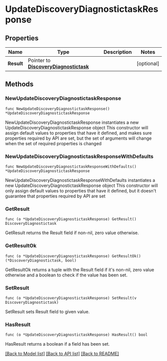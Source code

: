 # UpdateDiscoveryDiagnostictaskResponse

## Properties

Name | Type | Description | Notes
------------ | ------------- | ------------- | -------------
**Result** | Pointer to [**DiscoveryDiagnostictask**](DiscoveryDiagnostictask.md) |  | [optional] 

## Methods

### NewUpdateDiscoveryDiagnostictaskResponse

`func NewUpdateDiscoveryDiagnostictaskResponse() *UpdateDiscoveryDiagnostictaskResponse`

NewUpdateDiscoveryDiagnostictaskResponse instantiates a new UpdateDiscoveryDiagnostictaskResponse object
This constructor will assign default values to properties that have it defined,
and makes sure properties required by API are set, but the set of arguments
will change when the set of required properties is changed

### NewUpdateDiscoveryDiagnostictaskResponseWithDefaults

`func NewUpdateDiscoveryDiagnostictaskResponseWithDefaults() *UpdateDiscoveryDiagnostictaskResponse`

NewUpdateDiscoveryDiagnostictaskResponseWithDefaults instantiates a new UpdateDiscoveryDiagnostictaskResponse object
This constructor will only assign default values to properties that have it defined,
but it doesn't guarantee that properties required by API are set

### GetResult

`func (o *UpdateDiscoveryDiagnostictaskResponse) GetResult() DiscoveryDiagnostictask`

GetResult returns the Result field if non-nil, zero value otherwise.

### GetResultOk

`func (o *UpdateDiscoveryDiagnostictaskResponse) GetResultOk() (*DiscoveryDiagnostictask, bool)`

GetResultOk returns a tuple with the Result field if it's non-nil, zero value otherwise
and a boolean to check if the value has been set.

### SetResult

`func (o *UpdateDiscoveryDiagnostictaskResponse) SetResult(v DiscoveryDiagnostictask)`

SetResult sets Result field to given value.

### HasResult

`func (o *UpdateDiscoveryDiagnostictaskResponse) HasResult() bool`

HasResult returns a boolean if a field has been set.


[[Back to Model list]](../README.md#documentation-for-models) [[Back to API list]](../README.md#documentation-for-api-endpoints) [[Back to README]](../README.md)


